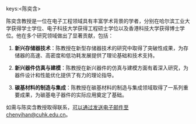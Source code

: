 keys:<陈奕含>


陈奕含教授是一位在电子工程领域具有丰富学术背景的学者，分别在哈尔滨工业大学获得学士学位、电子科技大学获得工程硕士学位以及香港科技大学获得博士学位。他在多个研究领域做出了显著贡献，包括：

1. **新兴存储器技术**：陈教授在新型存储器技术的研究中取得了突破性成果，为存储器的高速、高密度和低功耗发展提供了理论基础和技术支持。

2. **新兴器件仿真与建模**：陈教授在新兴器件的仿真与建模方面有着深入研究，为器件设计和性能优化提供了有力的理论指导。

3. **碳基材料的制造与集成**：陈教授在碳基材料的制造与集成领域取得了一系列重要成果，为碳基电子器件的实际应用奠定了基础。

如需与陈奕含教授取得联系，可以通过发送电子邮件至chenyihan@cuhk.edu.cn。